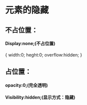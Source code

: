 

# 元素的隐藏

## 不占位置：

#### Display:none;(不占位置)

{
	width:0;
	heght:0;
	overflow:hidden;
}

## 占位置：

#### opacity:0;(完全透明)

#### Visibility:hidden;(显示方式：隐藏)